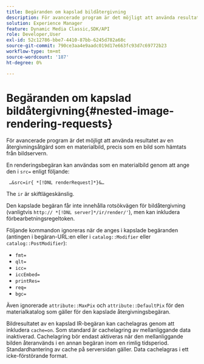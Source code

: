 ```yaml
---
title: Begäranden om kapslad bildåtergivning
description: För avancerade program är det möjligt att använda resultatet av en återgivningsåtgärd som en materialbild, precis som en bild som hämtats från bildservern.
solution: Experience Manager
feature: Dynamic Media Classic,SDK/API
role: Developer,User
exl-id: 52c12786-bbe7-4410-87bb-6245d782a68c
source-git-commit: 790ce3aa4e9aadc019d17e663fc93d7c69772b23
workflow-type: tm+mt
source-wordcount: '187'
ht-degree: 0%

---
```


# Begäranden om kapslad bildåtergivning{#nested-image-rendering-requests}

För avancerade program är det möjligt att använda resultatet av en återgivningsåtgärd som en materialbild, precis som en bild som hämtats från bildservern.

En renderingsbegäran kan användas som en materialbild genom att ange den i `src=` enligt följande:

` …&src=ir{ *[!DNL renderRequest]*}&…`

The `ir` är skiftlägeskänslig.

Den kapslade begäran får inte innehålla rotsökvägen för bildåtergivning (vanligtvis `http:// *[!DNL server]*/ir/render/'`), men kan inkludera förbearbetningsregeltoken.

Följande kommandon ignoreras när de anges i kapslade begäranden (antingen i begäran-URL:en eller i `catalog::Modifier` eller `catalog::PostModifier`):

* `fmt=`
* `qlt=`
* `icc=`
* `iccEmbed=`
* `printRes=`
* `req=`
* `bgc=`

Även ignorerade `attribute::MaxPix` och `attribute::DefaultPix` för den materialkatalog som gäller för den kapslade återgivningsbegäran.

Bildresultatet av en kapslad IR-begäran kan cachelagras genom att inkludera `cache=on`. Som standard är cachelagring av mellanliggande data inaktiverad. Cachelagring bör endast aktiveras när den mellanliggande bilden återanvänds i en annan begäran inom en rimlig tidsperiod. Standardhantering av cache på serversidan gäller. Data cachelagras i ett icke-förstörande format.
